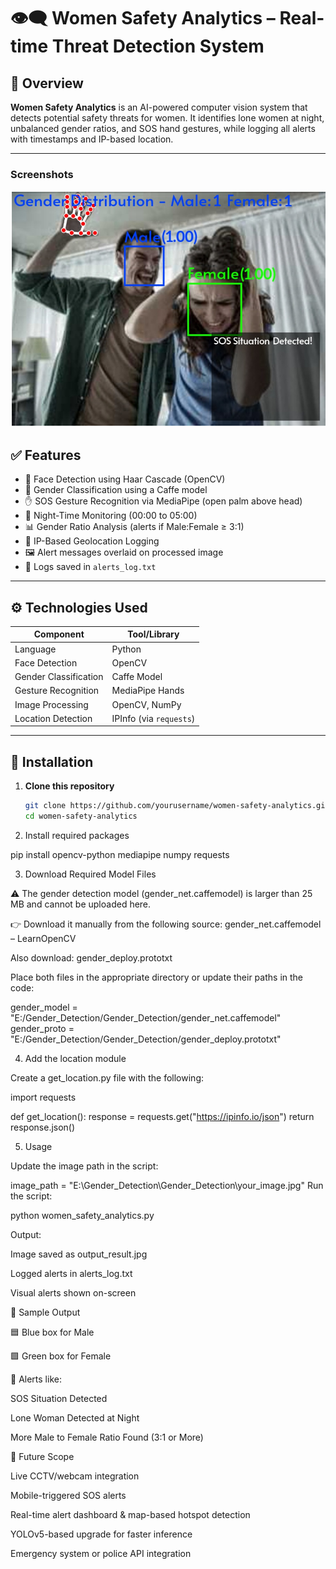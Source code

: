 # 👁️‍🗨️ Women Safety Analytics – Real-time Threat Detection System

## 📖 Overview
**Women Safety Analytics** is an AI-powered computer vision system that detects potential safety threats for women. It identifies lone women at night, unbalanced gender ratios, and SOS hand gestures, while logging all alerts with timestamps and IP-based location.

---

### Screenshots
![Women Safety Analytics](./womensafety.jpg)


## ✅ Features
- 👤 Face Detection using Haar Cascade (OpenCV)
- 🧠 Gender Classification using a Caffe model
- ✋ SOS Gesture Recognition via MediaPipe (open palm above head)
- 🌙 Night-Time Monitoring (00:00 to 05:00)
- 📊 Gender Ratio Analysis (alerts if Male:Female ≥ 3:1)
- 📍 IP-Based Geolocation Logging
- 🖼️ Alert messages overlaid on processed image
- 📄 Logs saved in `alerts_log.txt`

---

## ⚙️ Technologies Used

| Component              | Tool/Library         |
|------------------------|----------------------|
| Language               | Python               |
| Face Detection         | OpenCV               |
| Gender Classification  | Caffe Model          |
| Gesture Recognition    | MediaPipe Hands      |
| Image Processing       | OpenCV, NumPy        |
| Location Detection     | IPInfo (via `requests`) |

---

## 🔧 Installation

1. **Clone this repository**
   ```bash
   git clone https://github.com/yourusername/women-safety-analytics.git
   cd women-safety-analytics

2. Install required packages
   
pip install opencv-python mediapipe numpy requests

3. Download Required Model Files

⚠️ The gender detection model (gender_net.caffemodel) is larger than 25 MB and cannot be uploaded here.

👉 Download it manually from the following source:
gender_net.caffemodel – LearnOpenCV

Also download:
gender_deploy.prototxt

Place both files in the appropriate directory or update their paths in the code:

gender_model = "E:/Gender_Detection/Gender_Detection/gender_net.caffemodel"
gender_proto = "E:/Gender_Detection/Gender_Detection/gender_deploy.prototxt"

4. Add the location module

Create a get_location.py file with the following:

import requests

def get_location():
    response = requests.get("https://ipinfo.io/json")
    return response.json()

5. Usage

Update the image path in the script:

image_path = "E:\\Gender_Detection\\Gender_Detection\\your_image.jpg"
Run the script:

python women_safety_analytics.py

Output:

Image saved as output_result.jpg

Logged alerts in alerts_log.txt

Visual alerts shown on-screen

📸 Sample Output

🟦 Blue box for Male

🟩 Green box for Female

🛑 Alerts like:

SOS Situation Detected

Lone Woman Detected at Night

More Male to Female Ratio Found (3:1 or More)

🔮 Future Scope

Live CCTV/webcam integration

Mobile-triggered SOS alerts

Real-time alert dashboard & map-based hotspot detection

YOLOv5-based upgrade for faster inference

Emergency system or police API integration

